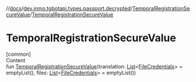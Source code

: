 //[docs](../../../index.md)/[dev.inmo.tgbotapi.types.passport.decrypted](../index.md)/[TemporalRegistrationSecureValue](index.md)/[TemporalRegistrationSecureValue](-temporal-registration-secure-value.md)



# TemporalRegistrationSecureValue  
[common]  
Content  
fun [TemporalRegistrationSecureValue](-temporal-registration-secure-value.md)(translation: [List](https://kotlinlang.org/api/latest/jvm/stdlib/kotlin.collections/-list/index.html)<[FileCredentials](../../dev.inmo.tgbotapi.types.passport.credentials/-file-credentials/index.md)> = emptyList(), files: [List](https://kotlinlang.org/api/latest/jvm/stdlib/kotlin.collections/-list/index.html)<[FileCredentials](../../dev.inmo.tgbotapi.types.passport.credentials/-file-credentials/index.md)> = emptyList())  



